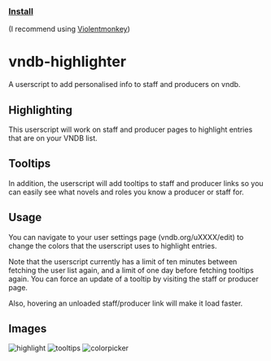 ### [Install](https://raw.githubusercontent.com/MarvNC/vndb-highlighter/main/vndb-list-highlighter.user.js)

(I recommend using [Violentmonkey](https://violentmonkey.github.io/))

# vndb-highlighter

A userscript to add personalised info to staff and producers on vndb.

## Highlighting

This userscript will work on staff and producer pages to highlight entries that are on your VNDB list.

## Tooltips

In addition, the userscript will add tooltips to staff and producer links so you can easily see what novels and roles you know a producer or staff for.

## Usage

You can navigate to your user settings page (vndb.org/uXXXX/edit) to change the colors that the userscript uses to highlight entries.

Note that the userscript currently has a limit of ten minutes between fetching the user list again, and a limit of one day before fetching tooltips again. You can force an update of a tooltip by visiting the staff or producer page.

Also, hovering an unloaded staff/producer link will make it load faster.

## Images

![highlight](https://files.catbox.moe/n2xq3z.png)
![tooltips](https://files.catbox.moe/w4t0ub.png)
![colorpicker](https://files.catbox.moe/551ci8.png)
